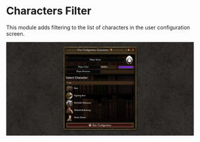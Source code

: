 # Characters Filter

This module adds filtering to the list of characters in the user configuration screen.

![User configuration screen](https://raw.githubusercontent.com/mcavallo/foundry-vtt-characters-filter/master/.github/docs/cover.jpg)
